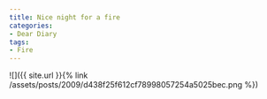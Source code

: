 ```yaml
---
title: Nice night for a fire
categories:
- Dear Diary
tags:
- Fire
---
```


![]({{ site.url }}{% link /assets/posts/2009/d438f25f612cf78998057254a5025bec.png %})
